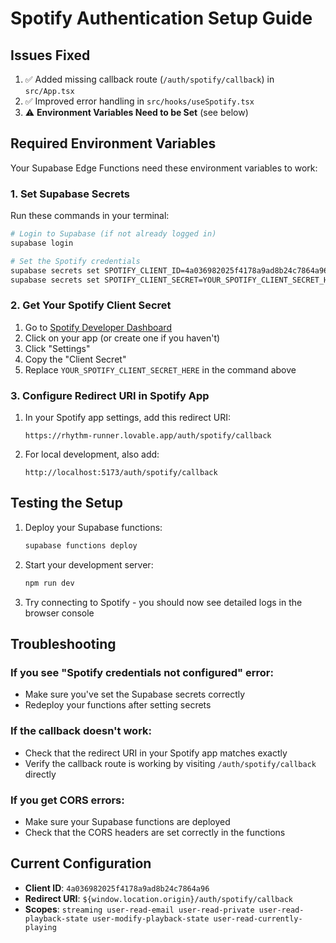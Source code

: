 # Spotify Authentication Setup Guide

## Issues Fixed

1. ✅ Added missing callback route (`/auth/spotify/callback`) in `src/App.tsx`
2. ✅ Improved error handling in `src/hooks/useSpotify.tsx`
3. ⚠️ **Environment Variables Need to be Set** (see below)

## Required Environment Variables

Your Supabase Edge Functions need these environment variables to work:

### 1. Set Supabase Secrets

Run these commands in your terminal:

```bash
# Login to Supabase (if not already logged in)
supabase login

# Set the Spotify credentials
supabase secrets set SPOTIFY_CLIENT_ID=4a036982025f4178a9ad8b24c7864a96
supabase secrets set SPOTIFY_CLIENT_SECRET=YOUR_SPOTIFY_CLIENT_SECRET_HERE
```

### 2. Get Your Spotify Client Secret

1. Go to [Spotify Developer Dashboard](https://developer.spotify.com/dashboard)
2. Click on your app (or create one if you haven't)
3. Click "Settings"
4. Copy the "Client Secret"
5. Replace `YOUR_SPOTIFY_CLIENT_SECRET_HERE` in the command above

### 3. Configure Redirect URI in Spotify App

1. In your Spotify app settings, add this redirect URI:
   ```
   https://rhythm-runner.lovable.app/auth/spotify/callback
   ```
2. For local development, also add:
   ```
   http://localhost:5173/auth/spotify/callback
   ```

## Testing the Setup

1. Deploy your Supabase functions:
   ```bash
   supabase functions deploy
   ```

2. Start your development server:
   ```bash
   npm run dev
   ```

3. Try connecting to Spotify - you should now see detailed logs in the browser console

## Troubleshooting

### If you see "Spotify credentials not configured" error:
- Make sure you've set the Supabase secrets correctly
- Redeploy your functions after setting secrets

### If the callback doesn't work:
- Check that the redirect URI in your Spotify app matches exactly
- Verify the callback route is working by visiting `/auth/spotify/callback` directly

### If you get CORS errors:
- Make sure your Supabase functions are deployed
- Check that the CORS headers are set correctly in the functions

## Current Configuration

- **Client ID**: `4a036982025f4178a9ad8b24c7864a96`
- **Redirect URI**: `${window.location.origin}/auth/spotify/callback`
- **Scopes**: `streaming user-read-email user-read-private user-read-playback-state user-modify-playback-state user-read-currently-playing` 